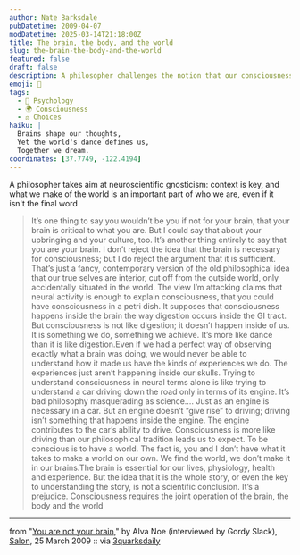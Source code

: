 ```yaml
---
author: Nate Barksdale
pubDatetime: 2009-04-07
modDatetime: 2025-03-14T21:18:00Z
title: The brain, the body, and the world
slug: the-brain-the-body-and-the-world
featured: false
draft: false
description: A philosopher challenges the notion that our consciousness is solely determined by our brains.
emoji: 🧠
tags:
  - 🧠 Psychology
  - 🌍 Consciousness
  - ⚖️ Choices
haiku: |
  Brains shape our thoughts,  
  Yet the world's dance defines us,  
  Together we dream.
coordinates: [37.7749, -122.4194]
---
```


A philosopher takes aim at neuroscientific gnosticism: context is key, and what we make of the world is an important part of who we are, even if it isn't the final word

> It’s one thing to say you wouldn’t be you if not for your brain, that your brain is critical to what you are. But I could say that about your upbringing and your culture, too. It’s another thing entirely to say that you are your brain. I don’t reject the idea that the brain is necessary for consciousness; but I do reject the argument that it is sufficient. That’s just a fancy, contemporary version of the old philosophical idea that our true selves are interior, cut off from the outside world, only accidentally situated in the world. The view I’m attacking claims that neural activity is enough to explain consciousness, that you could have consciousness in a petri dish. It supposes that consciousness happens inside the brain the way digestion occurs inside the GI tract. But consciousness is not like digestion; it doesn’t happen inside of us. It is something we do, something we achieve. It’s more like dance than it is like digestion.Even if we had a perfect way of observing exactly what a brain was doing, we would never be able to understand how it made us have the kinds of experiences we do. The experiences just aren’t happening inside our skulls. Trying to understand consciousness in neural terms alone is like trying to understand a car driving down the road only in terms of its engine. It’s bad philosophy masquerading as science…. Just as an engine is necessary in a car. But an engine doesn’t “give rise” to driving; driving isn’t something that happens inside the engine. The engine contributes to the car’s ability to drive. Consciousness is more like driving than our philosophical tradition leads us to expect. To be conscious is to have a world. The fact is, you and I don’t have what it takes to make a world on our own. We find the world, we don’t make it in our brains.The brain is essential for our lives, physiology, health and experience. But the idea that it is the whole story, or even the key to understanding the story, is not a scientific conclusion. It’s a prejudice. Consciousness requires the joint operation of the brain, the body and the world

---

from "[You are not your brain](http://www.salon.com/env/atoms_eden/2009/03/25/alva_noe/index.html)," by Alva Noe (interviewed by Gordy Slack), [Salon](http://www.salon.com/env/atoms_eden/2009/03/25/alva_noe/index.html), 25 March 2009 :: via [3quarksdaily](http://web.archive.org/web/20240717232542/https://3quarksdaily.com/3quarksdaily/2009/04/you-are-not-your-brain.html)
